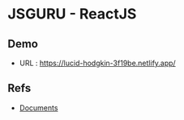# JSGURU - ReactJS

## Demo

- URL : https://lucid-hodgkin-3f19be.netlify.app/

## Refs

- [Documents](./documents/README.md)
